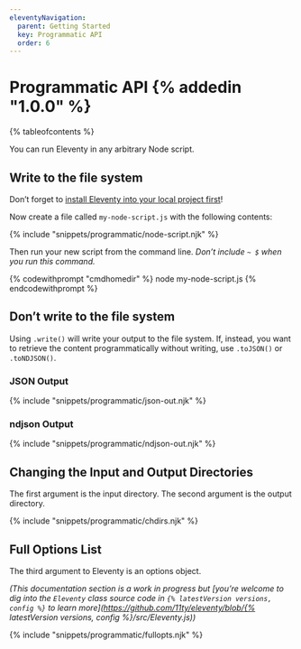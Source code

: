 ```yaml
---
eleventyNavigation:
  parent: Getting Started
  key: Programmatic API
  order: 6
---
```


# Programmatic API {% addedin "1.0.0" %}<!-- Beta 10 or Canary 50 -->

{% tableofcontents %}

You can run Eleventy in any arbitrary Node script.

## Write to the file system

Don’t forget to [install Eleventy into your local project first](/docs/#step-2-install-eleventy)!

Now create a file called `my-node-script.js` with the following contents:

{% include "snippets/programmatic/node-script.njk" %}

Then run your new script from the command line. _Don’t include `~ $` when you run this command._

{% codewithprompt "cmdhomedir" %}
node my-node-script.js
{% endcodewithprompt %}

## Don’t write to the file system

Using `.write()` will write your output to the file system. If, instead, you want to retrieve the content programmatically without writing, use `.toJSON()` or `.toNDJSON()`.

### JSON Output

{% include "snippets/programmatic/json-out.njk" %}

### ndjson Output

{% include "snippets/programmatic/ndjson-out.njk" %}

## Changing the Input and Output Directories

The first argument is the input directory. The second argument is the output directory.

{% include "snippets/programmatic/chdirs.njk" %}

## Full Options List

The third argument to Eleventy is an options object.

_(This documentation section is a work in progress but [you’re welcome to dig into the `Eleventy` class source code in `{% latestVersion versions, config %}` to learn more](https://github.com/11ty/eleventy/blob/{% latestVersion versions, config %}/src/Eleventy.js))_

{% include "snippets/programmatic/fullopts.njk" %}